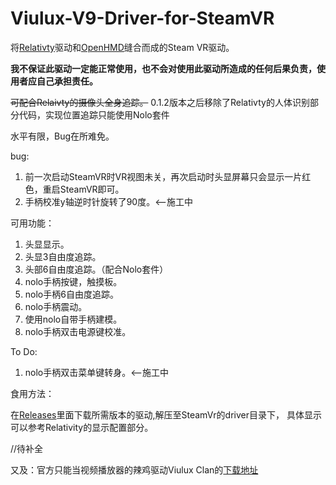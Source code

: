 # Viulux-V9-Driver-for-SteamVR
将[Relativty](https://github.com/relativty/Relativty)驱动和[OpenHMD](https://github.com/OpenHMD/OpenHMD)缝合而成的Steam VR驱动。

**我不保证此驱动一定能正常使用，也不会对使用此驱动所造成的任何后果负责，使用者应自己承担责任。**

~~可配合Relaivty的摄像头全身追踪。~~ 0.1.2版本之后移除了Relativty的人体识别部分代码，实现位置追踪只能使用Nolo套件

水平有限，Bug在所难免。

bug:

1. 前一次启动SteamVR时VR视图未关，再次启动时头显屏幕只会显示一片红色，重启SteamVR即可。
2. 手柄校准y轴逆时针旋转了90度。<--施工中


可用功能：

1. 头显显示。
2. 头显3自由度追踪。
3. 头部6自由度追踪。（配合Nolo套件）
4. nolo手柄按键，触摸板。
5. nolo手柄6自由度追踪。
6. nolo手柄震动。
7. 使用nolo自带手柄建模。
8. nolo手柄双击电源键校准。
 
To Do:

1. nolo手柄双击菜单键转身。<--施工中

食用方法：

在[Releases](https://github.com/lixiangwuxian/Viulux-V9-Driver-for-SteamVR/releases)里面下载所需版本的驱动,解压至SteamVr的driver目录下，
具体显示可以参考Relativity的显示配置部分。

//待补全

又及：官方只能当视频播放器的辣鸡驱动Viulux Clan的[下载地址](https://wwi.lanzouw.com/ieijMy1d1hg)
